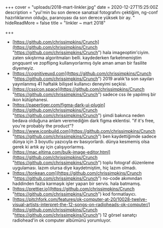 +++
cover = "uploads/2018-mart-linkler.jpg"
date = 2020-12-27T15:25:00Z
description = "yui'min bu son derece sanatsal fotografını çektiğim, ng-conf hazırlıklarının olduğu, paranoyası da son derece yüksek bir ay. "
hideReadMore = false
title = "linkler ~ mart 2018"

+++
* [https://github.com/chrissimpkins/Crunch](https://github.com/chrissimpkins/Crunch "https://github.com/chrissimpkins/Crunch") hala imageoptim'ciyim. zaten sıkıştırma algoritmaları belli. kaydederken farketmemiştim pngquant ve zopflipng kullanıyorlarmış öyle aman aman bir fasilite diyemeyiz.
* [https://cognitiveuxd.com](https://github.com/chrissimpkins/Crunch "https://github.com/chrissimpkins/Crunch") 2019 aralık'ta son sayıları yayınlanmış 41 haftalık bilişsel kullanıcı deneyimi seçkisi.
* [https://cssicon.space](https://github.com/chrissimpkins/Crunch "https://github.com/chrissimpkins/Crunch") sadece css ile yapılmış bir ikon kütüphanesi.
* [https://papertiger.com/figma-dark-ui-plugin](https://github.com/chrissimpkins/Crunch "https://github.com/chrissimpkins/Crunch") şimdi bakınca neden bedava olduğuna anlam veremediğim dark figma eklentisi. "if it's free, you're probably the product"?
* [https://www.iconbuild.com](https://github.com/chrissimpkins/Crunch "https://github.com/chrissimpkins/Crunch") ben kaydettiğimde sadece dünya için 3 boyutlu yazıcıyla ev basıyorlardı. dünya kesmemiş olsa gerek ki artık ay için çalışıyorlarmış.
* [https://mac.eltima.com/bulk-image-editor.html](https://github.com/chrissimpkins/Crunch "https://github.com/chrissimpkins/Crunch") toplu fotograf düzenleme uygulaması. lazım olursa diye kaydetmiştim, hiç lazım olmadı.
* [https://tonkean.com](https://github.com/chrissimpkins/Crunch "https://github.com/chrissimpkins/Crunch") no-code akımından haddinden fazla karmaşık işler yapan bir servis. hala batmamış.
* [https://prettier.io](https://github.com/chrissimpkins/Crunch "https://github.com/chrissimpkins/Crunch") kod formatlayıcı.
* [https://pitchfork.com/features/ok-computer-at-20/10028-twelve-visual-artists-interpret-the-12-songs-on-radioheads-ok-computer/](https://github.com/chrissimpkins/Crunch "https://github.com/chrissimpkins/Crunch") 12 görsel sanatçı radiohead'in ok computer albümünü yorumluyor.